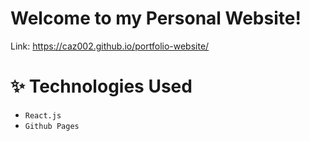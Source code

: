# Welcome to my Personal Website!

Link: https://caz002.github.io/portfolio-website/

# ✨ Technologies Used
- `React.js`
- `Github Pages`
